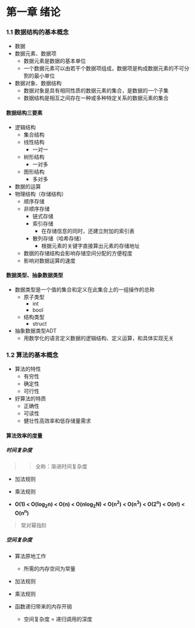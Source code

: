 # 第一章 绪论

### 1.1 数据结构的基本概念

* 数据
* 数据元素、数据项
    * 数据元素是数据的基本单位
    * 一个数据元素可以由若干个数据项组成，数据项是构成数据元素的不可分割的最小单位
* 数据对象、数据结构
    * 数据对象是具有相同性质的数据元素的集合，是数据的一个子集
    * 数据结构是相互之间存在一种或多种特定关系的数据元素的集合

#### 数据结构三要素

* 逻辑结构
    * 集合结构
    * 线性结构
        * 一对一
    * 树形结构
        * 一对多
    * 图形结构
        * 多对多
* 数据的运算
* 物理结构（存储结构）
    * 顺序存储
    * 非顺序存储
        * 链式存储
        * 索引存储
            * 在存储信息的同时，还建立附加的索引表
        * 散列存储（哈希存储）
            * 根据元素的关键字直接算出元素的存储地址
    * 数据的存储结构会影响存储空间分配的方便程度
    * 影响对数据运算的速度

#### 数据类型、抽象数据类型

* 数据类型是一个值的集合和定义在此集合上的一组操作的总称
    * 原子类型
        * int
        * bool
    * 结构类型
        * struct
* 抽象数据类型ADT
    * 用数学化的语言定义数据的逻辑结构、定义运算，和具体实现无关

### 1.2 算法的基本概念

* 算法的特性
    * 有穷性
    * 确定性
    * 可行性
* 好算法的特质
    * 正确性
    * 可读性
    * 健壮性高效率和低存储量需求

#### 算法效率的度量

##### 时间复杂度

> > 全称：渐进时间复杂度

* 加法规则
* 乘法规则

* **O(1) < O(log<sub>2</sub>n) < O(n) < O(nlog<sub>2</sub>N) < O(n<sup>2</sup>) < O(n<sup>3</sup>) < O(2<sup>n</sup>) < O(n!) < O(n<sup>n</sup>)** 

> 常对幂指阶

##### 空间复杂度

* 算法原地工作
    * 所需的内存空间为常量
* 加法规则
* 乘法规则

* 函数递归带来的内存开销
    * 空间复杂度  = 递归调用的深度

